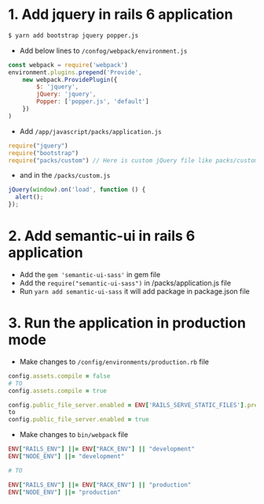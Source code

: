 # 1. Add jquery in rails 6 application
```bash
$ yarn add bootstrap jquery popper.js
```
* Add below lines to ```/confog/webpack/environment.js```
```javascript
const webpack = require('webpack')
environment.plugins.prepend('Provide',
    new webpack.ProvidePlugin({
        $: 'jquery',
        jQuery: 'jquery',
        Popper: ['popper.js', 'default']
    })
)
```
* Add ```/app/javascript/packs/application.js```
```javascript
require("jquery")
require("bootstrap")
require("packs/custom") // Here is custom jQuery file like packs/custom.js
```
* and in the ```/packs/custom.js```
```javascript
jQuery(window).on('load', function () {
  alert();
});
```
# 2. Add semantic-ui in rails 6 application
* Add the ```gem 'semantic-ui-sass'``` in gem file
* Add the ```require("semantic-ui-sass")``` in /packs/application.js file
* Run ```yarn add semantic-ui-sass``` it will add package in package.json file

# 3. Run the application in production mode
* Make changes to ```/config/environments/production.rb``` file
```ruby
config.assets.compile = false
# TO
config.assets.compile = true

config.public_file_server.enabled = ENV['RAILS_SERVE_STATIC_FILES'].present?
to
config.public_file_server.enabled = true
```

* Make changes to ```bin/webpack``` file
```ruby
ENV["RAILS_ENV"] ||= ENV["RACK_ENV"] || "development"
ENV["NODE_ENV"] ||= "development"

# TO

ENV["RAILS_ENV"] ||= ENV["RACK_ENV"] || "production"
ENV["NODE_ENV"] ||= "production"
```

